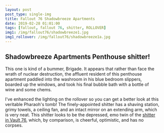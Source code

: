 ```yaml
---
layout: post
post_type: single-img
title: Fallout 76 Shadowbreeze Apartments
date: 2019-02-28 01:01:00
tags: [fallout, fallout 76, shitter, ROLLOVER]
img1: /img/fallout76/shadowbreeze1.jpg
img1_rollover: /img/fallout76/shadowbreeze1a.jpg
---
```

## Shadowbreeze Apartments Penthouse shitter!

This one is kind of a bummer, Brigade. It appears that rather than face the wrath of nuclear destruction, the affluent resident of this penthouse apartment paddled into the washroom in his blue bedroom slippers, boarded up the windows, and took his final bubble bath with a bottle of wine and some chems.

I've enhanced the lighting on the rollover so you can get a better look at this veritable Pharaoh's tomb! The finely-appointed shitter has a shaving station, grimy towels, a ceiling fan, and an intact mirror on an extending arm, which is very neat. This shitter looks to be the depressed, emo twin of the [shitter in Vault 76](https://gaming-thrones.com/2018/12/30/Vault-76.html), which, by comparison, is cheerful, optimistic, and has no corpses.
